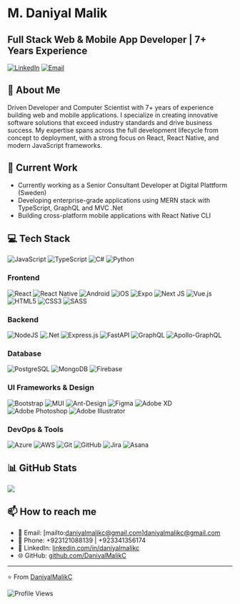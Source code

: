 <!--
### Hi there 👋
![](https://github-readme-streak-stats.herokuapp.com/?user=DaniyalMalikC&theme=tokyonight&hide_border=false)

<!--
![](https://github-readme-stats.vercel.app/api/top-langs/?username=DaniyalMalikC&orgs=marknadsplan&show_icons=true&theme=tokyonight&layout=compact)

![](https://github-readme-stats.vercel.app/api?username=DaniyalMalikC&orgs=Appxamine&show_icons=true&theme=tokyonight)
<!--
**DaniyalMalikC/DaniyalMalikC** is a ✨ _special_ ✨ repository because its `README.md` (this file) appears on your GitHub profile.

Here are some ideas to get you started:

- 🔭 I’m currently working on ...
- 🌱 I’m currently learning ...
- 👯 I’m looking to collaborate on ...
- 🤔 I’m looking for help with ...
- 💬 Ask me about ...
- 📫 How to reach me: ...
- 😄 Pronouns: ...
- ⚡ Fun fact: ...
-->

# M. Daniyal Malik
## Full Stack Web & Mobile App Developer | 7+ Years Experience

[![LinkedIn](https://img.shields.io/badge/LinkedIn-0077B5?style=for-the-badge&logo=linkedin&logoColor=white)](https://www.linkedin.com/in/daniyalmalikc)
[![Email](https://img.shields.io/badge/Email-D14836?style=for-the-badge&logo=gmail&logoColor=white)](mailto:daniyalmalikc@gmail.com)

## 💫 About Me
Driven Developer and Computer Scientist with 7+ years of experience building web and mobile applications. I specialize in creating innovative software solutions that exceed industry standards and drive business success. My expertise spans across the full development lifecycle from concept to deployment, with a strong focus on React, React Native, and modern JavaScript frameworks.

## 🚀 Current Work
- Currently working as a Senior Consultant Developer at Digital Plattform (Sweden)
- Developing enterprise-grade applications using MERN stack with TypeScript, GraphQL and MVC .Net
- Building cross-platform mobile applications with React Native CLI

<!--
## 🌐 Featured Projects

### Web Applications
- [2LM Second Life Method](https://2lm.com) - MERN TypeScript with Apollo GraphQL
- [Digital Platform](https://app.digitalplattform.se) - MERN TypeScript with Apollo GraphQL
- [Mymo Platform](https://www.mymocore.com) - MVC .NET with Azure DevOps
- [Think Big Technology](https://www.thinkbigtechnology.com) - React JS

### Mobile Applications
- [Second Life Method](https://play.google.com/store/apps/details?id=com.secondlifemethod) - React Native CLI with TypeScript & GraphQL
- [Sporforya](https://play.google.com/store/apps/details?id=com.sporforya) - React Native CLI with TypeScript & REST API
- [Foodosti](https://play.google.com/store/apps/details?id=com.foodosti) - React Native CLI with REST API
-->

## 💻 Tech Stack
![JavaScript](https://img.shields.io/badge/javascript-%23323330.svg?style=for-the-badge&logo=javascript&logoColor=%23F7DF1E)
![TypeScript](https://img.shields.io/badge/typescript-%23007ACC.svg?style=for-the-badge&logo=typescript&logoColor=white)
![C#](https://img.shields.io/badge/c%23-%23239120.svg?style=for-the-badge&logo=c-sharp&logoColor=white)
![Python](https://img.shields.io/badge/python-3670A0?style=for-the-badge&logo=python&logoColor=ffdd54)

### Frontend
![React](https://img.shields.io/badge/react-%2320232a.svg?style=for-the-badge&logo=react&logoColor=%2361DAFB)
![React Native](https://img.shields.io/badge/react_native-%2320232a.svg?style=for-the-badge&logo=react&logoColor=%2361DAFB)
![Android](https://img.shields.io/badge/Android-3DDC84?style=for-the-badge&logo=android&logoColor=white)
![iOS](https://img.shields.io/badge/iOS-000000?style=for-the-badge&logo=ios&logoColor=white)
![Expo](https://img.shields.io/badge/expo-1C1E24?style=for-the-badge&logo=expo&logoColor=#D04A37)
![Next JS](https://img.shields.io/badge/Next-black?style=for-the-badge&logo=next.js&logoColor=white)
![Vue.js](https://img.shields.io/badge/vuejs-%2335495e.svg?style=for-the-badge&logo=vuedotjs&logoColor=%234FC08D)
![HTML5](https://img.shields.io/badge/html5-%23E34F26.svg?style=for-the-badge&logo=html5&logoColor=white)
![CSS3](https://img.shields.io/badge/css3-%231572B6.svg?style=for-the-badge&logo=css3&logoColor=white)
![SASS](https://img.shields.io/badge/SASS-hotpink.svg?style=for-the-badge&logo=SASS&logoColor=white)

### Backend
![NodeJS](https://img.shields.io/badge/node.js-6DA55F?style=for-the-badge&logo=node.js&logoColor=white)
![.Net](https://img.shields.io/badge/.NET-5C2D91?style=for-the-badge&logo=.net&logoColor=white)
![Express.js](https://img.shields.io/badge/express.js-%23404d59.svg?style=for-the-badge&logo=express&logoColor=%2361DAFB)
![FastAPI](https://img.shields.io/badge/FastAPI-005571?style=for-the-badge&logo=fastapi)
![GraphQL](https://img.shields.io/badge/-GraphQL-E10098?style=for-the-badge&logo=graphql&logoColor=white)
![Apollo-GraphQL](https://img.shields.io/badge/-ApolloGraphQL-311C87?style=for-the-badge&logo=apollo-graphql)

### Database
![PostgreSQL](https://img.shields.io/badge/postgresql-%23316192.svg?style=for-the-badge&logo=postgresql&logoColor=white)
![MongoDB](https://img.shields.io/badge/MongoDB-%234ea94b.svg?style=for-the-badge&logo=mongodb&logoColor=white)
![Firebase](https://img.shields.io/badge/firebase-%23039BE5.svg?style=for-the-badge&logo=firebase)

### UI Frameworks & Design
![Bootstrap](https://img.shields.io/badge/bootstrap-%23563D7C.svg?style=for-the-badge&logo=bootstrap&logoColor=white)
![MUI](https://img.shields.io/badge/MUI-%230081CB.svg?style=for-the-badge&logo=mui&logoColor=white)
![Ant-Design](https://img.shields.io/badge/-AntDesign-%230170FE?style=for-the-badge&logo=ant-design&logoColor=white)
![Figma](https://img.shields.io/badge/figma-%23F24E1E.svg?style=for-the-badge&logo=figma&logoColor=white)
![Adobe XD](https://img.shields.io/badge/Adobe%20XD-470137?style=for-the-badge&logo=Adobe%20XD&logoColor=#FF61F6)
![Adobe Photoshop](https://img.shields.io/badge/adobe%20photoshop-%2331A8FF.svg?style=for-the-badge&logo=adobe%20photoshop&logoColor=white)
![Adobe Illustrator](https://img.shields.io/badge/adobe%20illustrator-%23FF9A00.svg?style=for-the-badge&logo=adobe%20illustrator&logoColor=white)

### DevOps & Tools
![Azure](https://img.shields.io/badge/azure-%230072C6.svg?style=for-the-badge&logo=azure-devops&logoColor=white)
![AWS](https://img.shields.io/badge/AWS-%23FF9900.svg?style=for-the-badge&logo=amazon-aws&logoColor=white)
![Git](https://img.shields.io/badge/git-%23F05033.svg?style=for-the-badge&logo=git&logoColor=white)
![GitHub](https://img.shields.io/badge/github-%23121011.svg?style=for-the-badge&logo=github&logoColor=white)
![Jira](https://img.shields.io/badge/jira-%230A0FFF.svg?style=for-the-badge&logo=jira&logoColor=white)
![Asana](https://img.shields.io/badge/Asana-%23273347.svg?style=for-the-badge&logo=asana&logoColor=white)

## 📊 GitHub Stats
![](https://github-readme-stats.vercel.app/api/top-langs/?username=DaniyalMalikC&theme=tokyonight&hide_border=false&include_all_commits=true&count_private=true&layout=compact)

## 📫 How to reach me
- 📧 Email: [mailto:daniyalmalikc@gmail.com]daniyalmalikc@gmail.com
- 📱 Phone: +923121088139 | +923341356174
- 🔗 LinkedIn: [linkedin.com/in/daniyalmalikc](https://www.linkedin.com/in/daniyalmalikc)
- 🌐 GitHub: [github.com/DaniyalMalikC](https://github.com/DaniyalMalikC)

<!--
## 🎮 Let's Play a Game!
<details>
<summary>Play GitHub Snake Game! 🐍</summary>
<br/>

![Snake animation](https://github.com/DaniyalMalikC/DaniyalMalikC/blob/output/github-contribution-grid-snake.svg)

</details>

<details>
<summary>Play Rock Paper Scissors! ✂️</summary>
<br/>

Let's play Rock Paper Scissors! Click on your choice:

<a href="https://github.com/DaniyalMalikC/DaniyalMalikC/issues/new?title=Rock&body=I choose rock!">👊 Rock</a>
<a href="https://github.com/DaniyalMalikC/DaniyalMalikC/issues/new?title=Paper&body=I choose paper!">📄 Paper</a>
<a href="https://github.com/DaniyalMalikC/DaniyalMalikC/issues/new?title=Scissors&body=I choose scissors!">✂️ Scissors</a>

(This will create a new issue in my repository, and I'll respond with my choice!)
</details>
-->
---
⭐️ From [DaniyalMalikC](https://github.com/DaniyalMalikC)

![Profile Views](https://komarev.com/ghpvc/?username=DaniyalMalikC&color=0e75b6&style=flat)
